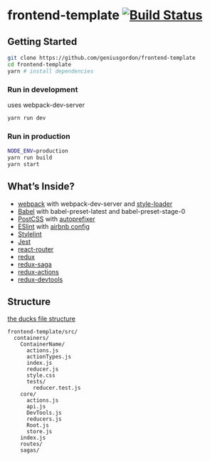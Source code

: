 # frontend-template [![Build Status](https://travis-ci.org/geniusgordon/frontend-template.svg?branch=master)](https://travis-ci.org/geniusgordon/frontend-template)


## Getting Started

```sh
git clone https://github.com/geniusgordon/frontend-template
cd frontend-template
yarn # install dependencies
```

### Run in development

uses webpack-dev-server

```sh
yarn run dev 
```

### Run in production

```sh
NODE_ENV=production
yarn run build
yarn start
```

## What’s Inside?

* [webpack](https://webpack.github.io/) with webpack-dev-server and [style-loader](https://github.com/webpack/style-loader)
* [Babel](http://babeljs.io/) with babel-preset-latest and babel-preset-stage-0
* [PostCSS](https://github.com/postcss/postcss) with [autoprefixer](https://github.com/postcss/autoprefixer)
* [ESlint](http://eslint.org/) with [airbnb config](https://github.com/airbnb/javascript/tree/master/packages/eslint-config-airbnb)
* [Stylelint](https://github.com/stylelint/stylelint)
* [Jest](http://facebook.github.io/jest/)
* [react-router](https://github.com/ReactTraining/react-router)
* [redux](http://redux.js.org/)
* [redux-saga](http://yelouafi.github.io/redux-saga/)
* [redux-actions](https://github.com/acdlite/redux-actions)
* [redux-devtools](https://github.com/gaearon/redux-devtools)

## Structure

[the ducks file structure](https://github.com/erikras/ducks-modular-redux)

```
frontend-template/src/
  containers/
    ContainerName/
      actions.js
      actionTypes.js
      index.js
      reducer.js
      style.css
      tests/
        reducer.test.js                                                                                                              
    core/
      actions.js
      api.js
      DevTools.js
      reducers.js
      Root.js
      store.js
    index.js
    routes/
    sagas/
```
